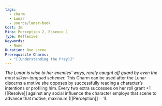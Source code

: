 ```yaml
---
tags:
  - charm
  - Lunar
  - source/lunar-book
Cost: 3m
Mins: Perception 2, Essence 1
Type: Reflexive
Keywords:
  - None
Duration: One scene
Prerequisite Charms:
  - "[[Understanding the Prey]]"
---
```

*The Lunar is wise to her enemies’ ways, rarely caught off guard by even the most silken-tongued schemer.*
This Charm can be used after the Lunar discerns a motive she opposes by successfully reading a character’s intentions or profiling him. Every two extra successes on her roll grant +1 [[Resolve]] against any social influence the character employs that scene to advance that motive, maximum ([[Perception]] − 1).